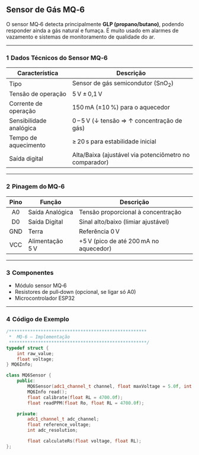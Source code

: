 ## Sensor de Gás MQ‑6

O sensor MQ‑6 detecta principalmente **GLP (propano/​butano)**, podendo responder ainda a gás natural e fumaça. É muito usado em alarmes de vazamento e sistemas de monitoramento de qualidade do ar.

---

### 1  Dados Técnicos do Sensor MQ‑6

| **Característica**     | **Descrição**                                           |
|------------------------|---------------------------------------------------------|
| Tipo                   | Sensor de gás semicondutor (SnO<sub>2</sub>)           |
| Tensão de operação     | 5 V ± 0,1 V                                             |
| Corrente de operação   | 150 mA (±10 %) para o aquecedor                         |
| Sensibilidade analógica| 0 – 5 V (↓ tensão => ↑ concentração de gás)            |
| Tempo de aquecimento   | ≥ 20 s para estabilidade inicial                        |
| Saída digital          | Alta/Baixa (ajustável via potenciômetro no comparador) |

---

### 2  Pinagem do MQ‑6 

| **Pino** | **Função** | **Descrição**        |
|:-------:|-----------|-----------------------|
| A0      | Saída Analógica | Tensão proporcional à concentração |
| D0      | Saída Digital   | Sinal alto/baixo (limiar ajustável) |
| GND     | Terra           | Referência 0 V                      |
| VCC     | Alimentação 5 V | +5 V (pico de até 200 mA no aquecedor) |

---

### 3  Componentes

- Módulo sensor MQ‑6 
- Resistores de pull‑down (opcional, se ligar só A0)
- Microcontrolador ESP32

---

### 4  Código de Exemplo

```cpp
/****************************************************
 *  MQ‑6 – Implementação 
 ****************************************************/
typedef struct {
    int raw_value;
    float voltage;
} MQ6Info;

class MQ6Sensor {
    public:
        MQ6Sensor(adc1_channel_t channel, float maxVoltage = 5.0f, int maxAdc = 4095);
        MQ6Info read();
        float calibrate(float RL = 4700.0f);
        float readPPM(float Ro, float RL = 4700.0f);

    private:
        adc1_channel_t adc_channel;
        float reference_voltage;
        int adc_resolution;

        float calculateRs(float voltage, float RL);
};



